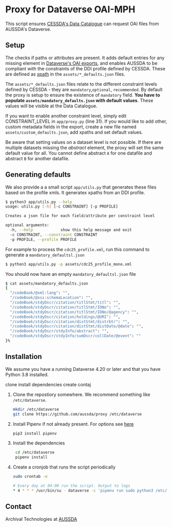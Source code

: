 # Proxy for Dataverse OAI-MPH

This script ensures [CESSDA's Data Catalogue](https://datacatalogue.cessda.eu/?publisher.publisher[0]=Austrian%20Social%20Science%20Data%20Archive%20%28AUSSDA%29) can request OAI files from AUSSDA's Dataverse.


Setup
-----

The checks if paths or attributes are present. It adds default entries for any missing element in [Dataverse's OAI exports](https://guides.dataverse.org/en/latest/admin/harvestserver.html), and enables AUSSDA to be compliant with the constraints of the DDI profile defined by CESSDA. These are defined as [xpath](https://de.wikipedia.org/wiki/XPath) in the `assets/*_defaults.json` files.

The `assets/*_defaults.json` files relate to the different constraint levels defined by CESSDA - they are `mandatory`,`optional`, `recommended`. By default the proxy is setup to ensure the existence of `mandatory` field. **You have to populate `assets/mandatory_defaults.json` with default values**. These values will be visible at the Data Catalogue. 

If you want to enable another constraint level, simply edit CONSTRAINT_LEVEL in `app/proxy.py` (line 31). If you would like to add other, custom metadata fields in the export, create a new file named `assets/custom_defaults.json`, add xpaths and set default values.

Be aware that setting values on a dataset level is not possible. If there are multiple datasets missing the _abstract_ element, the proxy will set the same default value for all. You cannot define abstract `A` for one datafile and abstract `B` for another datafile.

Generating defaults
-------------------

We also provide a a small script `app/utils.py` that generates these files based on the profile xmls. It generatex xpaths from an DDI profile.

```bash
$ python3 app/utils.py --help
usage: utils.py [-h] [-c CONSTRAINT] [-p PROFILE]

Creates a json file for each field/attribute per constraint level

optional arguments:
  -h, --help            show this help message and exit
  -c CONSTRAINT, --constraint CONSTRAINT
  -p PROFILE, --profile PROFILE
```

For example to process the `cdc25_profile.xml`, run this command to generate a `mandatory_defaultsl.json`

```bash
$ python3 app/utils.py -p assets/cdc25_profile_mono.xml 
```

You should now have an empty `mandatory_defaultsl.json` file

```bash
$ cat assets/mandatory_defaults.json 
{
  "/codeBook/@xml:lang": "",
  "/codeBook/@xsi:schemaLocation": "",
  "/codeBook/stdyDscr/citation/titlStmt/titl": "",
  "/codeBook/stdyDscr/citation/titlStmt/IDNo": "",
  "/codeBook/stdyDscr/citation/titlStmt/IDNo/@agency": "",
  "/codeBook/stdyDscr/citation/holdings/@URI": "",
  "/codeBook/stdyDscr/citation/distStmt/distrbtr": "",
  "/codeBook/stdyDscr/citation/distStmt/distDate/@date": "",
  "/codeBook/stdyDscr/stdyInfo/abstract": "",
  "/codeBook/stdyDscr/stdyInfo/sumDscr/collDate/@event": ""
}%                                                                                                                                                    

```

Installation
------------

We assume you have a running Dataverse 4.20 or later and that you have Python 3.8 installed.

clone
install dependencies
create contaj

1. Clone the repostiory somewhere. We recommend something like `/etc/dataverse`.
    ``` bash
    mkdir /etc/dataverse
    git clone https://github.com/aussda/proxy /etc/dataverse
    ```
2. Install Pipenv if not already present. For options see [here](https://pipenv.pypa.io/en/latest/install/#installing-pipenv)
    ``` bash
    pip3 install pipenv
    ```
3. Install the dependencies
   ``` bash
    cd /etc/dataverse
    pipenv install
   ```
4. Create a cronjob that runs the script periodically
    ``` bash
    sudo crontab -e

    # Every day at 04:00 run the script. Output to logs
    * 4 * * * /usr/bin/su - dataverse -c 'pipenv run sudo python3 /etc/dataverse/proxy/app/main.py >> /etc/dataverse/proxy/cron.log 2>&1'
    ```


Contact
-------

Archival Technologies at [AUSSDA](https://aussda.at)
